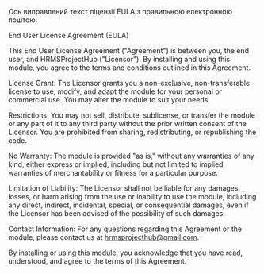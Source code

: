 
Ось виправлений текст ліцензії EULA з правильною електронною поштою:

End User License Agreement (EULA)

This End User License Agreement ("Agreement") is between you, the end user, and HRMSProjectHub ("Licensor"). By installing and using this module, you agree to the terms and conditions outlined in this Agreement.

License Grant: The Licensor grants you a non-exclusive, non-transferable license to use, modify, and adapt the module for your personal or commercial use. You may alter the module to suit your needs.

Restrictions: You may not sell, distribute, sublicense, or transfer the module or any part of it to any third party without the prior written consent of the Licensor. You are prohibited from sharing, redistributing, or republishing the code.

No Warranty: The module is provided "as is," without any warranties of any kind, either express or implied, including but not limited to implied warranties of merchantability or fitness for a particular purpose.

Limitation of Liability: The Licensor shall not be liable for any damages, losses, or harm arising from the use or inability to use the module, including any direct, indirect, incidental, special, or consequential damages, even if the Licensor has been advised of the possibility of such damages.

Contact Information: For any questions regarding this Agreement or the module, please contact us at hrmsprojecthub@gmail.com.

By installing or using this module, you acknowledge that you have read, understood, and agree to the terms of this Agreement.
